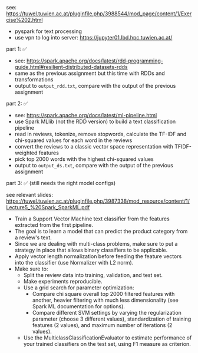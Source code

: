 see: https://tuwel.tuwien.ac.at/pluginfile.php/3988544/mod_page/content/1/Exercise%202.html

-   pyspark for text processing
-   use vpn to log into server: https://jupyter01.lbd.hpc.tuwien.ac.at/

part 1: ✅

-   see: https://spark.apache.org/docs/latest/rdd-programming-guide.html#resilient-distributed-datasets-rdds
-   same as the previous assignment but this time with RDDs and transformations
-   output to `output_rdd.txt`, compare with the output of the previous assignment

part 2: ✅

-   see: https://spark.apache.org/docs/latest/ml-pipeline.html
-   use Spark MLlib (not the RDD version) to build a text classification pipeline
-   read in reviews, tokenize, remove stopwords, calculate the TF-IDF and chi-squared values for each word in the reviews
-   convert the reviews to a classic vector space representation with TFIDF-weighted features
-   pick top 2000 words with the highest chi-squared values
-   output to `output_ds.txt`, compare with the output of the previous assignment

part 3: ✅ (still needs the right model configs)

see relevant slides: https://tuwel.tuwien.ac.at/pluginfile.php/3987338/mod_resource/content/1/Lecture5_%20Spark_SparkML.pdf

-   Train a Support Vector Machine text classifier from the features extracted from the first pipeline.
-   The goal is to learn a model that can predict the product category from a review's text.
-   Since we are dealing with multi-class problems, make sure to put a strategy in place that allows binary classifiers to be applicable.
-   Apply vector length normalization before feeding the feature vectors into the classifier (use Normalizer with L2 norm).
-   Make sure to:
    -   Split the review data into training, validation, and test set.
    -   Make experiments reproducible.
    -   Use a grid search for parameter optimization:
        -   Compare chi square overall top 2000 filtered features with another, heavier filtering with much less dimensionality (see Spark ML documentation for options).
        -   Compare different SVM settings by varying the regularization parameter (choose 3 different values), standardization of training features (2 values), and maximum number of iterations (2 values).
    -   Use the MulticlassClassificationEvaluator to estimate performance of your trained classifiers on the test set, using F1 measure as criterion.
